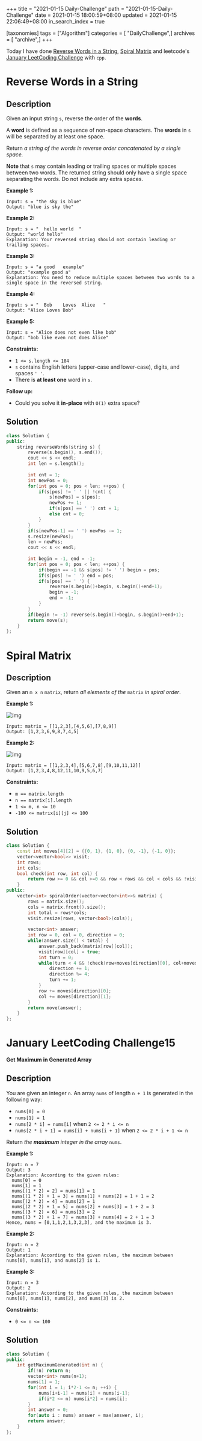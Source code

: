 +++
title = "2021-01-15 Daily-Challenge"
path = "2021-01-15-Daily-Challenge"
date = 2021-01-15 18:00:59+08:00
updated = 2021-01-15 22:06:49+08:00
in_search_index = true

[taxonomies]
tags = ["Algorithm"]
categories = [ "DailyChallenge",]
archives = [ "archive",]
+++

Today I have done [Reverse Words in a String](https://leetcode.com/problems/reverse-words-in-a-string/), [Spiral Matrix](https://leetcode.com/problems/spiral-matrix/) and leetcode's [January LeetCoding Challenge](https://leetcode.com/explore/challenge/card/january-leetcoding-challenge-2021/581/week-3-january-15th-january-21st/3605/) with `cpp`.

<!-- more -->

# Reverse Words in a String

## Description

Given an input string `s`, reverse the order of the **words**.

A **word** is defined as a sequence of non-space characters. The **words** in `s` will be separated by at least one space.

Return *a string of the words in reverse order concatenated by a single space.*

**Note** that `s` may contain leading or trailing spaces or multiple spaces between two words. The returned string should only have a single space separating the words. Do not include any extra spaces.

 

**Example 1:**

```
Input: s = "the sky is blue"
Output: "blue is sky the"
```

**Example 2:**

```
Input: s = "  hello world  "
Output: "world hello"
Explanation: Your reversed string should not contain leading or trailing spaces.
```

**Example 3:**

```
Input: s = "a good   example"
Output: "example good a"
Explanation: You need to reduce multiple spaces between two words to a single space in the reversed string.
```

**Example 4:**

```
Input: s = "  Bob    Loves  Alice   "
Output: "Alice Loves Bob"
```

**Example 5:**

```
Input: s = "Alice does not even like bob"
Output: "bob like even not does Alice"
```

 

**Constraints:**

- `1 <= s.length <= 104`
- `s` contains English letters (upper-case and lower-case), digits, and spaces `' '`.
- There is **at least one** word in `s`.

 

**Follow up:**

- Could you solve it **in-place** with `O(1)` extra space?

## Solution

``` cpp
class Solution {
public:
    string reverseWords(string s) {
        reverse(s.begin(), s.end());
        cout << s << endl;
        int len = s.length();
        
        int cnt = 1;
        int newPos = 0;
        for(int pos = 0; pos < len; ++pos) {
            if(s[pos] != ' ' || !cnt) {
                s[newPos] = s[pos];
                newPos += 1;
                if(s[pos] == ' ') cnt = 1;
                else cnt = 0;
            }
        }
        if(s[newPos-1] == ' ') newPos -= 1;
        s.resize(newPos);
        len = newPos;
        cout << s << endl;
        
        int begin = -1, end = -1;
        for(int pos = 0; pos < len; ++pos) {
            if(begin == -1 && s[pos] != ' ') begin = pos;
            if(s[pos] != ' ') end = pos;
            if(s[pos] == ' ') {
                reverse(s.begin()+begin, s.begin()+end+1);
                begin = -1;
                end = -1;
            }
        }
        if(begin != -1) reverse(s.begin()+begin, s.begin()+end+1);
        return move(s);
    }
};
```

# Spiral Matrix

## Description

Given an `m x n` `matrix`, return *all elements of the* `matrix` *in spiral order*.

 

**Example 1:**

![img](https://assets.leetcode.com/uploads/2020/11/13/spiral1.jpg)

```
Input: matrix = [[1,2,3],[4,5,6],[7,8,9]]
Output: [1,2,3,6,9,8,7,4,5]
```

**Example 2:**

![img](https://assets.leetcode.com/uploads/2020/11/13/spiral.jpg)

```
Input: matrix = [[1,2,3,4],[5,6,7,8],[9,10,11,12]]
Output: [1,2,3,4,8,12,11,10,9,5,6,7]
```

 

**Constraints:**

- `m == matrix.length`
- `n == matrix[i].length`
- `1 <= m, n <= 10`
- `-100 <= matrix[i][j] <= 100`

## Solution

``` cpp
class Solution {
    const int moves[4][2] = {{0, 1}, {1, 0}, {0, -1}, {-1, 0}};
    vector<vector<bool>> visit;
    int rows;
    int cols;
    bool check(int row, int col) {
        return row >= 0 && col >=0 && row < rows && col < cols && !visit[row][col];
    }
public:
    vector<int> spiralOrder(vector<vector<int>>& matrix) {
        rows = matrix.size();
        cols = matrix.front().size();
        int total = rows*cols;
        visit.resize(rows, vector<bool>(cols));
        
        vector<int> answer;
        int row = 0, col = 0, direction = 0; 
        while(answer.size() < total) {
            answer.push_back(matrix[row][col]);
            visit[row][col] = true;
            int turn = 0;
            while(turn < 4 && !check(row+moves[direction][0], col+moves[direction][1])) {
                direction += 1;
                direction %= 4;
                turn += 1;
            }
            row += moves[direction][0];
            col += moves[direction][1];
        }
        return move(answer);
    }
};
```

# January LeetCoding Challenge15

**Get Maximum in Generated Array**

## Description

You are given an integer `n`. An array `nums` of length `n + 1` is generated in the following way:

- `nums[0] = 0`
- `nums[1] = 1`
- `nums[2 * i] = nums[i]` when `2 <= 2 * i <= n`
- `nums[2 * i + 1] = nums[i] + nums[i + 1]` when `2 <= 2 * i + 1 <= n`

Return *the **maximum** integer in the array* `nums`.

 

**Example 1:**

```
Input: n = 7
Output: 3
Explanation: According to the given rules:
  nums[0] = 0
  nums[1] = 1
  nums[(1 * 2) = 2] = nums[1] = 1
  nums[(1 * 2) + 1 = 3] = nums[1] + nums[2] = 1 + 1 = 2
  nums[(2 * 2) = 4] = nums[2] = 1
  nums[(2 * 2) + 1 = 5] = nums[2] + nums[3] = 1 + 2 = 3
  nums[(3 * 2) = 6] = nums[3] = 2
  nums[(3 * 2) + 1 = 7] = nums[3] + nums[4] = 2 + 1 = 3
Hence, nums = [0,1,1,2,1,3,2,3], and the maximum is 3.
```

**Example 2:**

```
Input: n = 2
Output: 1
Explanation: According to the given rules, the maximum between nums[0], nums[1], and nums[2] is 1.
```

**Example 3:**

```
Input: n = 3
Output: 2
Explanation: According to the given rules, the maximum between nums[0], nums[1], nums[2], and nums[3] is 2.
```

 

**Constraints:**

- `0 <= n <= 100`

## Solution

``` cpp
class Solution {
public:
    int getMaximumGenerated(int n) {
        if(!n) return n;
        vector<int> nums(n+1);
        nums[1] = 1;
        for(int i = 1; i*2-1 <= n; ++i) {
            nums[i+i-1] = nums[i] + nums[i-1];
            if(i*2 <= n) nums[i*2] = nums[i];
        }
        int answer = 0;
        for(auto i : nums) answer = max(answer, i);
        return answer;
    }
};
```
